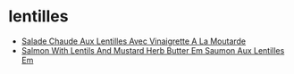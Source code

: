 # lentilles

 * [Salade Chaude Aux Lentilles Avec Vinaigrette A La Moutarde](index/s/salade-chaude-aux-lentilles-avec-vinaigrette-a-la-moutarde-10055.json)
 * [Salmon With Lentils And Mustard Herb Butter Em Saumon Aux Lentilles Em](index/s/salmon-with-lentils-and-mustard-herb-butter-em-saumon-aux-lentilles-em-241768.json)
